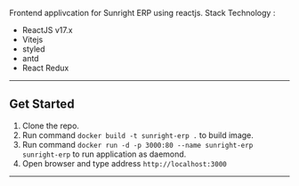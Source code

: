 Frontend applivcation for Sunright ERP using reactjs. 
Stack Technology :
- ReactJS v17.x
- Vitejs
- styled
- antd
- React Redux 

---

## Get Started

1. Clone the repo.
2. Run command `docker build -t sunright-erp .` to build image.
3. Run command `docker run -d -p 3000:80 --name sunright-erp sunright-erp` to run application as daemond.
4. Open browser and type address `http://localhost:3000`

---